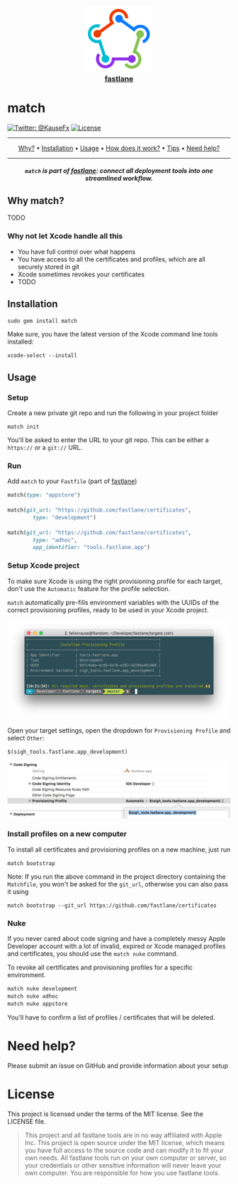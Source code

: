 <h3 align="center">
  <a href="https://github.com/fastlane/fastlane">
    <img src="assets/fastlane.png" width="150" />
    <br />
    fastlane
  </a>
</h3>


match
============

[![Twitter: @KauseFx](https://img.shields.io/badge/contact-@KrauseFx-blue.svg?style=flat)](https://twitter.com/KrauseFx)
[![License](https://img.shields.io/badge/license-MIT-green.svg?style=flat)](https://github.com/fastlane/match/blob/master/LICENSE)

-------
<p align="center">
    <a href="#why">Why?</a> &bull; 
    <a href="#installation">Installation</a> &bull; 
    <a href="#usage">Usage</a> &bull; 
    <a href="#how-does-it-work">How does it work?</a> &bull; 
    <a href="#tips">Tips</a> &bull; 
    <a href="#need-help">Need help?</a>
</p>

-------

<h5 align="center"><code>match</code> is part of <a href="https://fastlane.tools">fastlane</a>: connect all deployment tools into one streamlined workflow.</h5>

## Why match?

TODO

### Why not let Xcode handle all this

- You have full control over what happens
- You have access to all the certificates and profiles, which are all securely stored in git
- Xcode sometimes revokes your certificates
- TODO

## Installation

```
sudo gem install match
```

Make sure, you have the latest version of the Xcode command line tools installed:

    xcode-select --install

## Usage

### Setup

Create a new private git repo and run the following in your project folder

```
match init
```

You'll be asked to enter the URL to your git repo. This can be either a `https://` or a `git://` URL. 

### Run

Add `match` to your `Fastfile` (part of [fastlane](https://fastlane.tools))

```ruby
match(type: "appstore")

match(git_url: "https://github.com/fastlane/certificates", 
        type: "development")

match(git_url: "https://github.com/fastlane/certificates", 
        type: "adhoc", 
        app_identifier: "tools.fastlane.app")
```

### Setup Xcode project

To make sure Xcode is using the right provisioning profile for each target, don't use the `Automatic` feature for the profile selection.

`match` automatically pre-fills environment variables with the UUIDs of the correct provisioning profiles, ready to be used in your Xcode project. 

<img src="assets/UDIDPrint.png" width="700" />

Open your target settings, open the dropdown for `Provisioning Profile` and select `Other`:

```
$(sigh_tools.fastlane.app_development)
```

<img src="assets/XcodeProjectSettings.png" width="700" />

### Install profiles on a new computer

To install all certificates and provisioning profiles on a new machine, just run

```
match bootstrap
```

Note: If you run the above command in the project directory containing the `Matchfile`, you won't be asked for the `git_url`, otherwise you can also pass it using

```
match bootstrap --git_url https://github.com/fastlane/certificates
```

### Nuke

If you never cared about code signing and have a completely messy Apple Developer account with a lot of invalid, expired or Xcode managed profiles and certificates, you should use the `match nuke` command.

To revoke all certificates and provisioning profiles for a specific environment.

```sh
match nuke development
match nuke adhoc
match nuke appstore
```

You'll have to confirm a list of profiles / certificates that will be deleted.

# Need help?
Please submit an issue on GitHub and provide information about your setup

# License
This project is licensed under the terms of the MIT license. See the LICENSE file.

> This project and all fastlane tools are in no way affiliated with Apple Inc. This project is open source under the MIT license, which means you have full access to the source code and can modify it to fit your own needs. All fastlane tools run on your own computer or server, so your credentials or other sensitive information will never leave your own computer. You are responsible for how you use fastlane tools.
